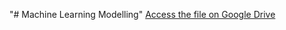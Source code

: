"# Machine Learning Modelling" 
[Access the file on Google Drive]([https://drive.google.com/your-link-here](https://colab.research.google.com/drive/1h741fIzrEE9dZi9-b6KNbFOfX97XcMET?usp=drive_link))

